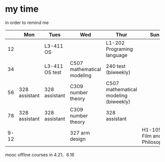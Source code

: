 # my time

in order to remind me

|      | Mon           | Tues           | Wed                        | Thur                                  | Sun                        |
| ---- | ------------- | -------------- | -------------------------- | ------------------------------------- | -------------------------- |
| 12   |               | L3-411 OS      |                            | L1-202 Programing language            |                            |
| 34   |               | L3-411 OS test | C507 mathematical modeling | 240 test (biweekly)                   |                            |
| 56   | 328 assistant | 328 assistant  | C309 number theory         | C507 mathematical modeling (biweekly) |                            |
| 78   | 328 assistant | 328 assistant  | C309 number theory         | 328 assistant                         |                            |
| 9-12 |               |                | 327 arm design             |                                       | H1-105 Film and Philosophy |

mooc offline courses in 4.21、6.16 


